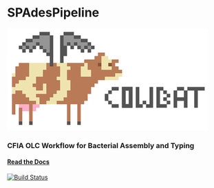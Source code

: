 SPAdesPipeline
==============

![alt text](cowbat.png "Cowbat")

### CFIA OLC Workflow for Bacterial Assembly and Typing

#### [Read the Docs](http://olc-bioinformatics.github.io/COWBAT/)

[![Build Status](https://travis-ci.org/OLC-Bioinformatics/COWBAT.svg?branch=master)](https://travis-ci.org/OLC-Bioinformatics/COWBAT)
